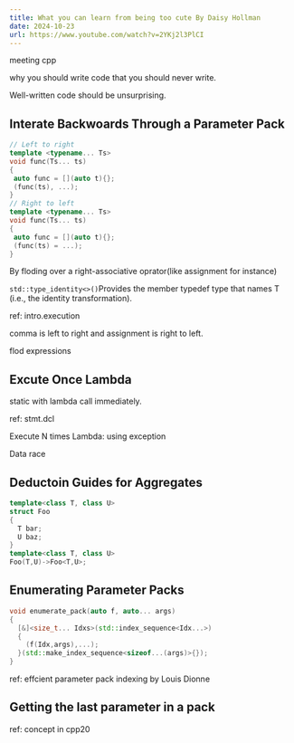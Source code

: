 ```yaml
---
title: What you can learn from being too cute By Daisy Hollman
date: 2024-10-23
url: https://www.youtube.com/watch?v=2YKj2l3PlCI
---
```


meeting cpp

why you should write code that you should never write.

Well-written code should be unsurprising.

## Interate Backwoards Through a Parameter Pack

```cpp
// Left to right
template <typename... Ts>
void func(Ts... ts)
{
 auto func = [](auto t){};
 (func(ts), ...);
}
// Right to left
template <typename... Ts>
void func(Ts... ts)
{
 auto func = [](auto t){};
 (func(ts) = ...);
}
```

By floding over a right-associative oprator(like assignment for instance)

`std::type_identity<>()`Provides the member typedef type that names T (i.e., the identity transformation).

ref: intro.execution

comma is left to right and assignment is right to left.

flod expressions

## Excute Once Lambda

static with lambda call immediately.

ref: stmt.dcl

Execute N times Lambda: using exception

Data race

## Deductoin Guides for Aggregates

```cpp
template<class T, class U>
struct Foo
{
  T bar;
  U baz;
}
template<class T, class U>
Foo(T,U)->Foo<T,U>;
```

## Enumerating Parameter Packs

```cpp
void enumerate_pack(auto f, auto... args)
{
  [&]<size_t... Idxs>(std::index_sequence<Idx...>)
  {
    (f(Idx,args),...);
  }(std::make_index_sequence<sizeof...(args)>{});
}
```

ref: effcient parameter pack indexing by Louis Dionne

## Getting the last parameter in a pack

ref: concept in cpp20
